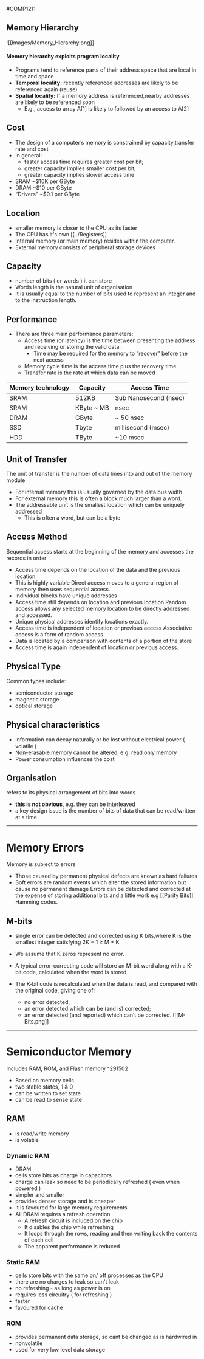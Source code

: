 #COMP1211 
## Memory Hierarchy
![[Images/Memory_Hierarchy.png]]

#### Memory hierarchy exploits program locality
- Programs tend to reference parts of their address space that are local in time and space
- **Temporal locality:** recently referenced addresses are likely to be referenced again (reuse)
- **Spatial locality:** If a memory address is referenced,nearby addresses are likely to be referenced soon
	- E.g., access to array A[1] is likely to followed by an access to A[2] 

## Cost 
- The design of a computer’s memory is constrained by capacity,transfer rate and cost
- In general:
	- faster access time requires greater cost per bit;
	- greater capacity implies smaller cost per bit;
	- greater capacity implies slower access time
- SRAM ~$10K per GByte
- DRAM ~$10 per GByte
- “Drivers” ~$0.1 per GByte

## Location
- smaller memory is closer to the CPU as its faster
- The CPU has it's own [[../Registers]]
- Internal memory (or main memory) resides within the computer.
- External memory consists of peripheral storage devices

## Capacity
- number of bits ( or words ) it can store
- Words length is the natural unit of organisation
- It is usually equal to the number of bits used to represent an integer and to the instruction length.

## Performance
- There are three main performance parameters: 
	- Access time (or latency) is the time between presenting the address and receiving or storing the valid data.
		- Time may be required for the memory to “recover” before the next access
	- Memory cycle time is the access time plus the recovery time.
	- Transfer rate is the rate at which data can be moved
	
| Memory technology | Capacity   | Access Time           |
| ----------------- | ---------- | --------------------- |
| SRAM              | 512KB      | Sub Nanosecond (nsec) |
| SRAM              | KByte ~ MB | nsec                  |
| DRAM              | GByte      | ~ 50 nsec             |
| SSD               | Tbyte      | millisecond (msec)    |
| HDD               | TByte      | ~10 msec              |

## Unit of Transfer
The unit of transfer is the number of data lines into and out of the memory module
- For internal memory this is usually governed by the data bus width
- For external memory this is often a block much larger than a word.
- The addressable unit is the smallest location which can be uniquely addressed
	- This is often a word, but can be a byte

## Access Method
Sequential access starts at the beginning of the memory and accesses the records in order
- Access time depends on the location of the data and the previous location
- This is highly variable
Direct access moves to a general region of memory then uses sequential access.
- Individual blocks have unique addresses
- Access time still depends on location and previous location
Random access allows any selected memory location to be directly addressed and accessed.
- Unique physical addresses identify locations exactly.
- Access time is independent of location or previous access
Associative access is a form of random access.
- Data is located by a comparison with contents of a portion of the store
- Access time is again independent of location or previous access.

## Physical Type
Common types include:
- semiconductor storage
- magnetic storage
- optical storage

## Physical characteristics
- Information can decay naturally or be lost without electrical power ( volatile )
- Non-erasable memory cannot be altered, e.g. read only memory
- Power consumption influences the cost

## Organisation
refers to its physical arrangement of bits into words
- **this is not obvious**, e.g. they can be interleaved
- a key design issue is the number of bits of data that can be read/written at a time

---
# Memory Errors
Memory is subject to errors
- Those caused by permanent physical defects are known as hard failures
- Soft errors are random events which alter the stored information but cause no permanent damage
Errors can be detected and corrected at the expense of storing additional bits and a little work
	e.g [[Parity Bits]], Hamming codes.

## M-bits
- single error can be detected and corrected using K bits,where K is the smallest integer satisfying
		2K − 1 ≥ M + K
- We assume that K zeros represent no error.

- A typical error-correcting code will store an M-bit word along with a K-bit code, calculated when the word is stored
- The K-bit code is recalculated when the data is read, and compared with the original code, giving one of:
	- no error detected;
	- an error detected which can be (and is) corrected;
	- an error detected (and reported) which can’t be corrected.
![[M-Bits.png]]
---
# Semiconductor Memory
Includes RAM, ROM, and Flash memory ^291502
- Based on memory cells
- two stable states, 1 & 0
- can be written to set state
- can be read to sense state

## RAM
- is read/write memory
- is volatile

### Dynamic RAM
- DRAM
- cells store bits as charge in capacitors
- charge can leak so need to be periodically refreshed ( even when powered )
- simpler and smaller
- provides denser storage and is cheaper
- It is favoured for large memory requirements
- All DRAM requires a refresh operation
	- A refresh circuit is included on the chip
	- It disables the chip while refreshing
	- It loops through the rows, reading and then writing back the contents of each cell
	- The apparent performance is reduced

### Static RAM
- cells store bits with the same on/ off processes as the CPU
- there are no charges to leak so can't leak
- no refreshing  - as long as power is on
- requires less circuitry ( for refreshing )
- faster
- favoured for cache

### ROM
- provides permanent data storage, so cant be changed as is hardwired in
- nonvolatile
- used for very low level data storage